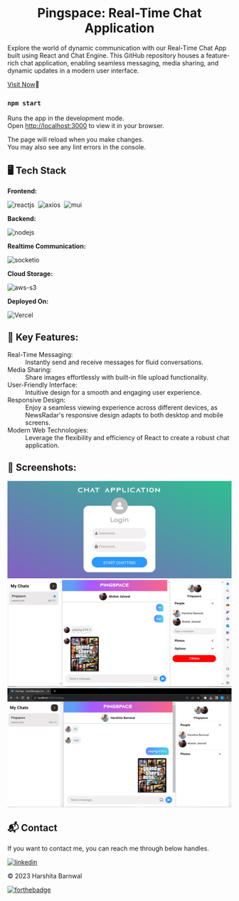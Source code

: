 <h1 align="center">Pingspace: Real-Time Chat Application</h1>

<p>Explore the world of dynamic communication with our Real-Time Chat App built using React and Chat Engine. This GitHub repository houses a feature-rich chat application, enabling seamless messaging, media sharing, and dynamic updates in a modern user interface. </p>

[Visit Now]()🚀
### `npm start`

Runs the app in the development mode.\
Open [http://localhost:3000](http://localhost:3000) to view it in your browser.

The page will reload when you make changes.\
You may also see any lint errors in the console.

## 🖥️ Tech Stack
**Frontend:**

![reactjs](https://img.shields.io/badge/React-20232A?style=for-the-badge&logo=react&logoColor=61DAFB)&nbsp;
![axios](https://img.shields.io/badge/Axios-20232A?style=for-the-badge&logo=axios&logoColor=61DAFB)&nbsp;
![mui](https://img.shields.io/badge/Material--UI-0081CB?style=for-the-badge&logo=material-ui&logoColor=white)&nbsp;

**Backend:**

![nodejs](https://img.shields.io/badge/Node.js-43853D?style=for-the-badge&logo=node.js&logoColor=white)&nbsp;
<!-- ![nextjs](https://img.shields.io/badge/Node.js-43853D?style=for-the-badge&logo=node.js&logoColor=white)&nbsp; -->

**Realtime Communication:**

![socketio](https://img.shields.io/badge/Socket.io-010101?&style=for-the-badge&logo=Socket.io&logoColor=white)

**Cloud Storage:**

![aws-s3](https://img.shields.io/badge/Amazon_AWS-FF9900?style=for-the-badge&logo=amazonaws&logoColor=white)

**Deployed On:**

![Vercel](https://img.shields.io/badge/GitHub-100000?style=for-the-badge&logo=github&logoColor=white)

## 📌 Key Features:
<dl>
<dt>Real-Time Messaging:</dt><dd> Instantly send and receive messages for fluid conversations.</dd>

<dt>Media Sharing:</dt><dd> Share images effortlessly with built-in file upload functionality.</dd>

<dt>User-Friendly Interface:</dt><dd> Intuitive design for a smooth and engaging user experience.</dd>

<dt>Responsive Design:</dt><dd> Enjoy a seamless viewing experience across different devices, as NewsRadar's responsive design adapts to both desktop and mobile screens.</dd>

<dt>Modern Web Technologies:</dt><dd> Leverage the flexibility and efficiency of React to create a robust chat application.</dd>
</dl>

## 📌 Screenshots:
![Login](/img/Login.png)
![MyMessage](/img/My_Chat.png)
![TheirMessage](/img/Their_Chat.png)


<h2>📬 Contact</h2>

If you want to contact me, you can reach me through below handles.

[![linkedin](https://img.shields.io/badge/LinkedIn-0077B5?style=for-the-badge&logo=linkedin&logoColor=white)](https://www.linkedin.com/in/harshita-barnwal-17a732234/)

© 2023 Harshita Barnwal

[![forthebadge](https://forthebadge.com/images/badges/built-with-love.svg)](https://forthebadge.com)


